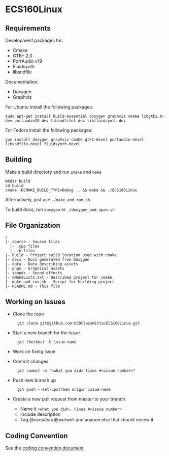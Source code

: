 # ECS160Linux

## Requirements

Development packages for:
- Cmake
- GTK+ 2.0
- PortAudio v19
- Fluidsynth
- libsndfile

Documentation:
- Doxygen
- Graphviz

For Ubuntu install the following packages:

`sudo apt-get install build-essential doxygen graphviz cmake libgtk2.0-dev portaudio19-dev libsndfile1-dev libfluidsynth-dev`

For Fedora install the following packages:

`yum install doxygen graphviz cmake gtk2-devel portaudio-devel libsndfile-devel fluidsynth-devel`

## Building

Make a build directory and run `cmake` and `make`

    mkdir build
    cd build
    cmake -DCMAKE_BUILD_TYPE=Debug .. && make && ./ECS160Linux

Alternatively, just use `./make_and_run.sh`

To build docs, run `doxygen` or `./doxygen_and_open.sh`

## File Organization

    /
    |- source - Source files
      |- .cpp files
      |- .h files
    |- build - Project build location used with cmake
    |- docs - Docs generated from Doxygen
    |- data - Data describing assets
    |- pngs - Graphical assets
    |- sounds - Sound effects
    |- CMakeLists.txt - Described project for cmake
    |- make_and_run.sh - Script for building project
    |- README.md - This file

## Working on Issues

- Clone the repo

        git clone git@github.com:UCDClassNitta/ECS160Linux.git

- Start a new branch for the issue

        git checkout -b issue-name

- Work on fixing issue
- Commit changes

        git commit -m "<what you did> fixes #<issue number>"

- Push new branch up

        git push --set-upstream origin issue-name

- Create a new pull request from master to your branch
  - Name it `<what you did>. Fixes #<issue number>`
  - Include description
  - Tag @ricmatsui @wotwell and anyone else that should review it

## Coding Convention

See the [coding convention document](coding_convention.md)
